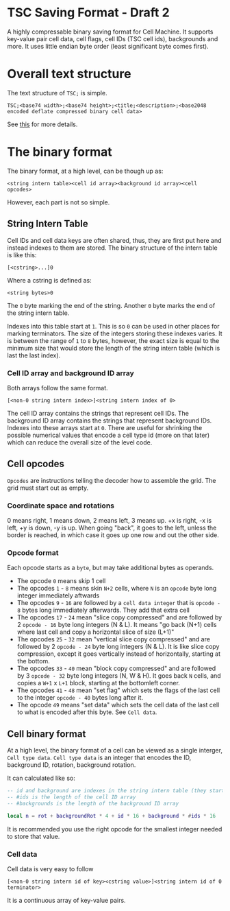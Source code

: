 # TSC Saving Format - Draft 2

A highly compressable binary saving format for Cell Machine. It supports key-value pair cell data, cell flags, cell IDs (TSC cell ids),
backgrounds and more. It uses little endian byte order (least significant byte comes first).

# Overall text structure

The text structure of `TSC;` is simple.
```
TSC;<base74 width>;<base74 height>;<title;<description>;<base2048 encoded deflate compressed binary cell data>
```

See [this](https://github.com/qntm/base2048/tree/main) for more details.

# The binary format

The binary format, at a high level, can be though up as:
```
<string intern table><cell id array><background id array><cell opcodes>
```

However, each part is not so simple.

## String Intern Table

Cell IDs and cell data keys are often shared, thus, they are first put here and instead indexes to them are stored.
The binary structure of the intern table is like this:
```
[<cstring>...]0
```
Where a cstring is defined as:
```
<string bytes>0
```
The `0` byte marking the end of the string.
Another `0` byte marks the end of the string intern table.

Indexes into this table start at `1`. This is so `0` can be used in other places for marking terminators.
The size of the integers storing these indexes varies. It is between the range of `1` to `8` bytes, however, the exact size is equal to the minimum
size that would store the length of the string intern table (which is last the last index).

### Cell ID array and background ID array

Both arrays follow the same format.
```
[<non-0 string intern index>]<string intern index of 0>
```

The cell ID array contains the strings that represent cell IDs.
The background ID array contains the strings that represent background IDs.
Indexes into these arrays start at `0`.
There are useful for shrinking the possible numerical values that encode a cell type id (more on that later) which can reduce the overall size of
the level code.

## Cell opcodes

`Opcodes` are instructions telling the decoder how to assemble the grid.
The grid must start out as empty.

### Coordinate space and rotations

0 means right, 1 means down, 2 means left, 3 means up. +x is right, -x is left, +y is down, -y is up.
When going "back", it goes to the left, unless the border is reached, in which case it goes up one row and out the other side.

### Opcode format

Each opcode starts as a `byte`, but may take additional bytes as operands.
- The opcode `0` means skip 1 cell
- The opcodes `1` - `8` means skin `N+2` cells, where `N` is an `opcode` byte long integer immediately aftwards
- The opcodes `9` - `16` are followed by a `cell data integer` that is `opcode - 8` bytes long immediately afterwards. They add that extra cell
- The opcodes `17` - `24` mean "slice copy compressed" and are followed by 2 `opcode - 16` byte long integers (N & L). It means "go back (N+1) cells where last
cell and copy a horizontal slice of size (L+1)"
- The opcodes `25` - `32` mean "vertical slice copy compressed" and are followed by 2 `opcode - 24` byte long integers (N & L). It is like slice copy
compression, except it goes vertically instead of horizontally, starting at the bottom.
- The opcodes `33` - `40` mean "block copy compressed" and are followed by 3 `opcode - 32` byte long integers (N, W & H). It goes back `N` cells, and copies a
`W+1` x `L+1` block, starting at the bottomleft corner.
- The opcodes `41` - `48` mean "set flag" which sets the flags of the last cell to the integer `opcode - 40` bytes long after it.
- The opcode `49` means "set data" which sets the cell data of the last cell to what is encoded after this byte. See `Cell data`.

## Cell binary format

At a high level, the binary format of a cell can be viewed as a single interger, `Cell type data`.
`Cell type data` is an integer that encodes the ID, background ID, rotation, background rotation.

It can calculated like so:
```lua
-- id and background are indexes in the string intern table (they start at 1 and thus 1 is subtracted)
-- #ids is the length of the cell ID array
-- #backgrounds is the length of the background ID array

local n = rot + backgroundRot * 4 + id * 16 + background * #ids * 16
```

It is recommended you use the right opcode for the smallest integer needed to store that value.

### Cell data

Cell data is very easy to follow
```
[<non-0 string intern id of key><cstring value>]<string intern id of 0 terminator>
```
It is a continuous array of key-value pairs.

